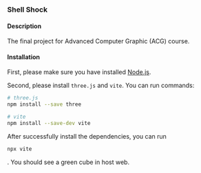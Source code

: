 ### Shell Shock

#### Description

The final project for Advanced Computer Graphic (ACG) course.

#### Installation

First, please make sure you have installed [Node.js](https://nodejs.org/en).

Second, please install `three.js` and `vite`. You can run commands:

```bash
# three.js
npm install --save three

# vite
npm install --save-dev vite
```

After successfully install the dependencies, you can run

```bash
npx vite
```

. You should see a green cube in host web.
